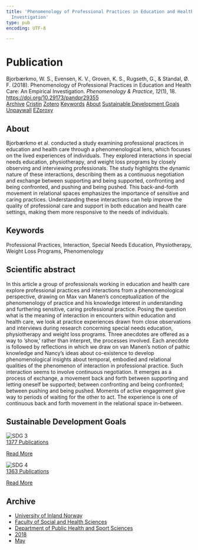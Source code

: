 ```yaml
---
title: 'Phenomenology of Professional Practices in Education and Health Care: An Empirical
  Investigation'
type: pub
encoding: UTF-8

---
```

<h1>Publication</h1>
<article id="csl-bib-container-2RZIP2XW" class="csl-bib-container">
  <div class="csl-bib-body"> <div class="csl-entry">Bjorbærkmo, W. S., Evensen, K. V., Groven, K. S., Rugseth, G., &#38; Standal, Ø. F. (2018). Phenomenology of Professional Practices in Education and Health Care: An Empirical Investigation. <i>Phenomenology &#38; Practice</i>, <i>12</i>(1), 18. <a href="https://doi.org/10.29173/pandpr29355">https://doi.org/10.29173/pandpr29355</a></div> </div>
  <div class="csl-bib-buttons">
    <a href="#taxonomy-article-2RZIP2XW" alt="archive" class="csl-bib-button">Archive</a>
    <a href="https://app.cristin.no/results/show.jsf?id=1584161" alt="Cristin" class="csl-bib-button">Cristin</a>
    <a href="http://zotero.org/groups/5881554/items/2RZIP2XW" alt="Zotero" class="csl-bib-button">Zotero</a>
    <a href="#keywords-article-2RZIP2XW" alt="keywords" class="csl-bib-button">Keywords</a>
    <a href="#about-article-2RZIP2XW" alt="about_pub" class="csl-bib-button">About</a>
    <a href="#sdg-article-2RZIP2XW" alt="sdg" class="csl-bib-button">Sustainable Development Goals</a>
    <a href="https://journals.library.ualberta.ca/pandpr/index.php/pandpr/article/view/29355/21368" alt="Unpaywall" class="csl-bib-button">Unpaywall</a>
    <a href="https://journals.library.ualberta.ca/pandpr/index.php/pandpr/article/view/29355/21368" alt="EZproxy" class="csl-bib-button">EZproxy</a>
  </div>
  <div id="csl-bib-meta-container-2RZIP2XW"></div>
</article>
<div id="csl-bib-meta-2RZIP2XW" class="csl-bib-meta">
  <article id="about-article-2RZIP2XW" class="about_pub-article">
    <h1>About</h1>
    Bjorbærkmo et al. conducted a study examining professional practices in education and health care through a phenomenological lens, which focuses on the lived experiences of individuals. They explored interactions in special needs education, physiotherapy, and weight loss programs by closely observing and interviewing professionals. The study highlights the dynamic nature of these interactions, describing them as a continuous negotiation and exchange between supporting and being supported, confronting and being confronted, and pushing and being pushed. This back-and-forth movement in relational spaces emphasizes the importance of sensitive and caring practices. Understanding these interactions can help improve the quality of professional care and support in both education and health care settings, making them more responsive to the needs of individuals.
  </article>
  <article id="keywords-article-2RZIP2XW" class="keywords-article">
    <h1>Keywords</h1>
    Professional Practices, Interaction, Special Needs Education, Physiotherapy, Weight Loss Programs, Phenomenology
  </article>
  <article id="abstract-article-2RZIP2XW" class="abstract-article">
    <h1>Scientific abstract</h1>
    In this article a group of professionals working in education and health care explore 
professional practices and interactions from a phenomenological perspective, drawing on Max 
van Manen’s conceptualization of the phenomenology of practice and his knowledge interest 
in understanding and furthering sensitive, caring professional practice. Posing the question 
what is the meaning of interaction in encounters within education and health care, we look 
at practice experiences drawn from close observations and interviews during research 
concerning special needs education, physiotherapy and weight loss programs. Three anecdotes 
are offered as a way to ‘show,’ rather than interpret, the processes involved. Each anecdote is 
followed by reflections in which we draw on van Manen’s notion of pathic knowledge and 
Nancy’s ideas about co-existence to develop phenomenological insights about temporal, 
embodied and relational qualities of the phenomenon of interaction in professional practice. 
Such interaction seems to involve continuous negotiation. It emerges as a process of exchange, 
a movement back and forth between supporting and letting oneself be supported; between 
confronting and being confronted; between pushing and being pushed. Moments of active engagement give way to periods of waiting for the other to act. The experience is one of 
continuous back and forth movement in the relational space in-between.
  </article>
  <article id="sdg-article-2RZIP2XW" class="sdg-article">
    <h1>Sustainable Development Goals</h1>
    <div class="sdg-container"><div id="sdg3" class="sdg">
        <img src="{{< params subfolder >}}images/sdg/sdg03_en.png" class="image" alt="SDG 3">
        <div class="sdg-overlay">
          <a href="{{< params subfolder >}}en/archive/?sdg=3#archive" class="sdg-publication-count"><span>1377</span> Publications</a>
          <p><a href="https://sdgs.un.org/goals/goal3" class="sdg-read-more">Read More</a></p>
        </div>
      </div> <div id="sdg4" class="sdg">
        <img src="{{< params subfolder >}}images/sdg/sdg04_en.png" class="image" alt="SDG 4">
        <div class="sdg-overlay">
          <a href="{{< params subfolder >}}en/archive/?sdg=4#archive" class="sdg-publication-count"><span>1363</span> Publications</a>
          <p><a href="https://sdgs.un.org/goals/goal4" class="sdg-read-more">Read More</a></p>
        </div>
      </div></div>
  </article>
  <article id="taxonomy-article-2RZIP2XW" class="taxonomy-article">
    <h1>Archive</h1>
    <ul>
      <li><a href="{{< params subfolder >}}en/archive/?key=3DCRN523">University of Inland Norway</a></li>
      <li><a href="{{< params subfolder >}}en/archive/?key=IDKFS3MX">Faculty of Social and Health Sciences</a></li>
      <li><a href="{{< params subfolder >}}en/archive/?key=FJXE3Z8X">Department of Public Health and Sport Sciences</a></li>
      <li><a href="{{< params subfolder >}}en/archive/?key=H5P87HVL">2018</a></li>
      <li><a href="{{< params subfolder >}}en/archive/?key=IL9WU2TK">May</a></li>
    </ul>
  </article>
</div>
